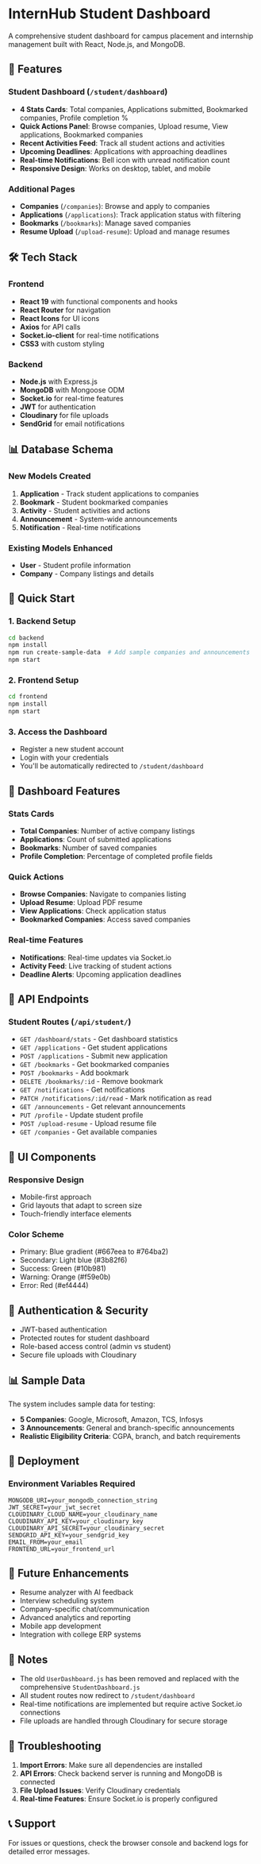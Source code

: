 # InternHub Student Dashboard

A comprehensive student dashboard for campus placement and internship management built with React, Node.js, and MongoDB.

## 🚀 Features

### Student Dashboard (`/student/dashboard`)
- **4 Stats Cards**: Total companies, Applications submitted, Bookmarked companies, Profile completion %
- **Quick Actions Panel**: Browse companies, Upload resume, View applications, Bookmarked companies
- **Recent Activities Feed**: Track all student actions and activities
- **Upcoming Deadlines**: Applications with approaching deadlines
- **Real-time Notifications**: Bell icon with unread notification count
- **Responsive Design**: Works on desktop, tablet, and mobile

### Additional Pages
- **Companies** (`/companies`): Browse and apply to companies
- **Applications** (`/applications`): Track application status with filtering
- **Bookmarks** (`/bookmarks`): Manage saved companies
- **Resume Upload** (`/upload-resume`): Upload and manage resumes

## 🛠️ Tech Stack

### Frontend
- **React 19** with functional components and hooks
- **React Router** for navigation
- **React Icons** for UI icons
- **Axios** for API calls
- **Socket.io-client** for real-time notifications
- **CSS3** with custom styling

### Backend
- **Node.js** with Express.js
- **MongoDB** with Mongoose ODM
- **Socket.io** for real-time features
- **JWT** for authentication
- **Cloudinary** for file uploads
- **SendGrid** for email notifications

## 📊 Database Schema

### New Models Created
1. **Application** - Track student applications to companies
2. **Bookmark** - Student bookmarked companies
3. **Activity** - Student activities and actions
4. **Announcement** - System-wide announcements
5. **Notification** - Real-time notifications

### Existing Models Enhanced
- **User** - Student profile information
- **Company** - Company listings and details

## 🚀 Quick Start

### 1. Backend Setup
```bash
cd backend
npm install
npm run create-sample-data  # Add sample companies and announcements
npm start
```

### 2. Frontend Setup
```bash
cd frontend
npm install
npm start
```

### 3. Access the Dashboard
- Register a new student account
- Login with your credentials
- You'll be automatically redirected to `/student/dashboard`

## 📱 Dashboard Features

### Stats Cards
- **Total Companies**: Number of active company listings
- **Applications**: Count of submitted applications
- **Bookmarks**: Number of saved companies
- **Profile Completion**: Percentage of completed profile fields

### Quick Actions
- **Browse Companies**: Navigate to companies listing
- **Upload Resume**: Upload PDF resume
- **View Applications**: Check application status
- **Bookmarked Companies**: Access saved companies

### Real-time Features
- **Notifications**: Real-time updates via Socket.io
- **Activity Feed**: Live tracking of student actions
- **Deadline Alerts**: Upcoming application deadlines

## 🔧 API Endpoints

### Student Routes (`/api/student/`)
- `GET /dashboard/stats` - Get dashboard statistics
- `GET /applications` - Get student applications
- `POST /applications` - Submit new application
- `GET /bookmarks` - Get bookmarked companies
- `POST /bookmarks` - Add bookmark
- `DELETE /bookmarks/:id` - Remove bookmark
- `GET /notifications` - Get notifications
- `PATCH /notifications/:id/read` - Mark notification as read
- `GET /announcements` - Get relevant announcements
- `PUT /profile` - Update student profile
- `POST /upload-resume` - Upload resume file
- `GET /companies` - Get available companies

## 🎨 UI Components

### Responsive Design
- Mobile-first approach
- Grid layouts that adapt to screen size
- Touch-friendly interface elements

### Color Scheme
- Primary: Blue gradient (#667eea to #764ba2)
- Secondary: Light blue (#3b82f6)
- Success: Green (#10b981)
- Warning: Orange (#f59e0b)
- Error: Red (#ef4444)

## 🔐 Authentication & Security

- JWT-based authentication
- Protected routes for student dashboard
- Role-based access control (admin vs student)
- Secure file uploads with Cloudinary

## 📊 Sample Data

The system includes sample data for testing:
- **5 Companies**: Google, Microsoft, Amazon, TCS, Infosys
- **3 Announcements**: General and branch-specific announcements
- **Realistic Eligibility Criteria**: CGPA, branch, and batch requirements

## 🚀 Deployment

### Environment Variables Required
```env
MONGODB_URI=your_mongodb_connection_string
JWT_SECRET=your_jwt_secret
CLOUDINARY_CLOUD_NAME=your_cloudinary_name
CLOUDINARY_API_KEY=your_cloudinary_key
CLOUDINARY_API_SECRET=your_cloudinary_secret
SENDGRID_API_KEY=your_sendgrid_key
EMAIL_FROM=your_email
FRONTEND_URL=your_frontend_url
```

## 🔄 Future Enhancements

- Resume analyzer with AI feedback
- Interview scheduling system
- Company-specific chat/communication
- Advanced analytics and reporting
- Mobile app development
- Integration with college ERP systems

## 📝 Notes

- The old `UserDashboard.js` has been removed and replaced with the comprehensive `StudentDashboard.js`
- All student routes now redirect to `/student/dashboard`
- Real-time notifications are implemented but require active Socket.io connections
- File uploads are handled through Cloudinary for secure storage

## 🐛 Troubleshooting

1. **Import Errors**: Make sure all dependencies are installed
2. **API Errors**: Check backend server is running and MongoDB is connected
3. **File Upload Issues**: Verify Cloudinary credentials
4. **Real-time Features**: Ensure Socket.io is properly configured

## 📞 Support

For issues or questions, check the browser console and backend logs for detailed error messages. 